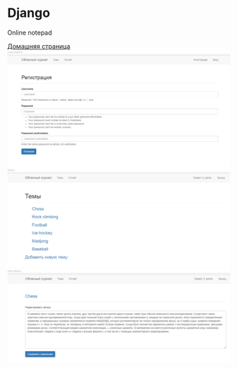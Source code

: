 # Django
Online notepad

[Домашняя страница](https://github.com/Emilnurg/Django/blob/master/Screenshots/home.png)
![Регистрация](https://github.com/Emilnurg/Django/blob/master/Screenshots/registration.png)
![Темы](https://github.com/Emilnurg/Django/blob/master/Screenshots/topics.png)
![Редактирование одной из записей в теме](https://github.com/Emilnurg/Django/blob/master/Screenshots/edit_entry.png)

